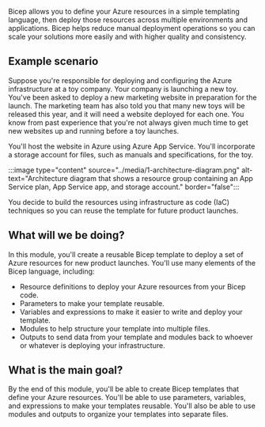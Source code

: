 Bicep allows you to define your Azure resources in a simple templating language, then deploy those resources across multiple environments and applications. Bicep helps reduce manual deployment operations so you can scale your solutions more easily and with higher quality and consistency.

## Example scenario

Suppose you're responsible for deploying and configuring the Azure infrastructure at a toy company. Your company is launching a new toy. You've been asked to deploy a new marketing website in preparation for the launch. The marketing team has also told you that many new toys will be released this year, and it will need a website deployed for each one. You know from past experience that you're not always given much time to get new websites up and running before a toy launches.

You'll host the website in Azure using Azure App Service. You'll incorporate a storage account for files, such as manuals and specifications, for the toy.

:::image type="content" source="../media/1-architecture-diagram.png" alt-text="Architecture diagram that shows a resource group containing an App Service plan, App Service app, and storage account." border="false":::

You decide to build the resources using infrastructure as code (IaC) techniques so you can reuse the template for future product launches.

## What will we be doing?

In this module, you'll create a reusable Bicep template to deploy a set of Azure resources for new product launches. You'll use many elements of the Bicep language, including:

- Resource definitions to deploy your Azure resources from your Bicep code.
- Parameters to make your template reusable.
- Variables and expressions to make it easier to write and deploy your template.
- Modules to help structure your template into multiple files.
- Outputs to send data from your template and modules back to whoever or whatever is deploying your infrastructure.

## What is the main goal?

By the end of this module, you'll be able to create Bicep templates that define your Azure resources. You'll be able to use parameters, variables, and expressions to make your templates reusable. You'll also be able to use modules and outputs to organize your templates into separate files.
